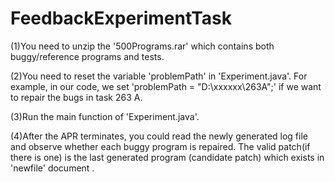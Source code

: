# FeedbackExperimentTask

(1)You need to unzip the '500Programs.rar' which contains both buggy/reference programs and tests.

(2)You need to reset the variable 'problemPath' in 'Experiment.java'. For example, in our code, we set 'problemPath = "D:\\xxxxxx\\263A";' if we want to repair the bugs in task 263 A.

(3)Run the main function of 'Experiment.java'.

(4)After the APR terminates, you could read the newly generated log file and observe whether each  buggy program is repaired. The valid patch(if there is one) is the last generated program (candidate patch) which exists  in 'newfile' document .
